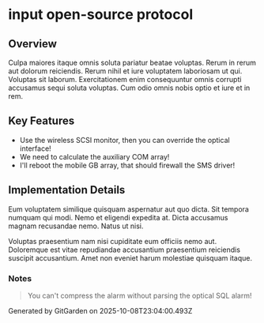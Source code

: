 # input open-source protocol

## Overview
Culpa maiores itaque omnis soluta pariatur beatae voluptas. Rerum in rerum aut dolorum reiciendis. Rerum nihil et iure voluptatem laboriosam ut qui. Voluptas sit laborum. Exercitationem enim consequuntur omnis corrupti accusamus sequi soluta voluptas. Cum odio omnis nobis optio et iure et in rem.

## Key Features
- Use the wireless SCSI monitor, then you can override the optical interface!
- We need to calculate the auxiliary COM array!
- I'll reboot the mobile GB array, that should firewall the SMS driver!

## Implementation Details
Eum voluptatem similique quisquam aspernatur aut quo dicta. Sit tempora numquam qui modi. Nemo et eligendi expedita at. Dicta accusamus magnam recusandae nemo. Natus ut nisi.
 Voluptas praesentium nam nisi cupiditate eum officiis nemo aut. Doloremque est vitae repudiandae accusantium praesentium reiciendis suscipit accusantium. Amet non eveniet harum molestiae quisquam itaque.

### Notes
> You can't compress the alarm without parsing the optical SQL alarm!

Generated by GitGarden on 2025-10-08T23:04:00.493Z